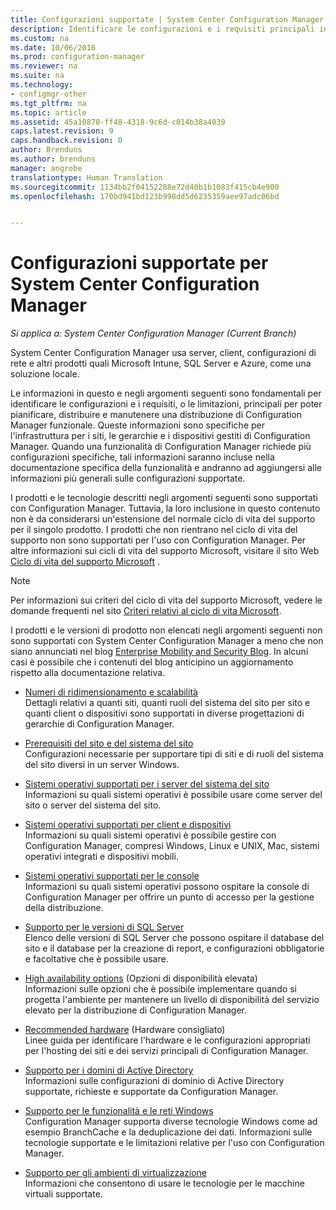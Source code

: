 ```yaml
---
title: Configurazioni supportate | System Center Configuration Manager
description: Identificare le configurazioni e i requisiti principali in modo da pianificare, distribuire e manutenere una distribuzione di System Center Configuration Manager funzionale.
ms.custom: na
ms.date: 10/06/2016
ms.prod: configuration-manager
ms.reviewer: na
ms.suite: na
ms.technology:
- configmgr-other
ms.tgt_pltfrm: na
ms.topic: article
ms.assetid: 45a10878-ff48-4318-9c6d-c014b38a4039
caps.latest.revision: 9
caps.handback.revision: 0
author: Brenduns
ms.author: brenduns
manager: angrobe
translationtype: Human Translation
ms.sourcegitcommit: 1134bb2f04152288e72d40b1b1083f415cb4e900
ms.openlocfilehash: 170bd941bd123b998dd5d6235359aee97adc06bd


---
```

# <a name="supported-configurations-for-system-center-configuration-manager"></a>Configurazioni supportate per System Center Configuration Manager

*Si applica a: System Center Configuration Manager (Current Branch)*

System Center Configuration Manager usa server, client, configurazioni di rete e altri prodotti quali Microsoft Intune, SQL Server e Azure, come una soluzione locale.

Le informazioni in questo e negli argomenti seguenti sono fondamentali per identificare le configurazioni e i requisiti, o le limitazioni, principali per poter pianificare, distribuire e manutenere una distribuzione di Configuration Manager funzionale.  Queste informazioni sono specifiche per l'infrastruttura per i siti, le gerarchie e i dispositivi gestiti di Configuration Manager. Quando una funzionalità di Configuration Manager richiede più configurazioni specifiche, tali informazioni saranno incluse nella documentazione specifica della funzionalità e andranno ad aggiungersi alle informazioni più generali sulle configurazioni supportate.  

 I prodotti e le tecnologie descritti negli argomenti seguenti sono supportati con Configuration Manager. Tuttavia, la loro inclusione in questo contenuto non è da considerarsi un'estensione del normale ciclo di vita del supporto per il singolo prodotto. I prodotti che non rientrano nel ciclo di vita del supporto non sono supportati per l'uso con Configuration Manager. Per altre informazioni sui cicli di vita del supporto Microsoft, visitare il sito Web [Ciclo di vita del supporto Microsoft](http://go.microsoft.com/fwlink/p/?LinkId=208270) .  

> [!NOTE]  
>  Per informazioni sui criteri del ciclo di vita del supporto Microsoft, vedere le domande frequenti nel sito [Criteri relativi al ciclo di vita Microsoft](http://go.microsoft.com/fwlink/p/?LinkId=31976).  

 I prodotti e le versioni di prodotto non elencati negli argomenti seguenti non sono supportati con System Center Configuration Manager a meno che non siano annunciati nel blog [Enterprise Mobility and Security Blog](https://blogs.technet.microsoft.com/enterprisemobility/).  In alcuni casi è possibile che i contenuti del blog anticipino un aggiornamento rispetto alla documentazione relativa.


-  [Numeri di ridimensionamento e scalabilità](../../../core/plan-design/configs/size-and-scale-numbers.md)  
Dettagli relativi a quanti siti, quanti ruoli del sistema del sito per sito e quanti client o dispositivi sono supportati in diverse progettazioni di gerarchie di Configuration Manager.

-  [Prerequisiti del sito e del sistema del sito](../../../core/plan-design/configs/site-and-site-system-prerequisites.md)  
Configurazioni necessarie per supportare tipi di siti e di ruoli del sistema del sito diversi in un server Windows.

-  [Sistemi operativi supportati per i server del sistema del sito](../../../core/plan-design/configs/supported-operating-systems-for-site-system-servers.md)  
Informazioni su quali sistemi operativi è possibile usare come server del sito o server del sistema del sito.

-  [Sistemi operativi supportati per client e dispositivi](../../../core/plan-design/configs/supported-operating-systems-for-clients-and-devices.md)  
Informazioni su quali sistemi operativi è possibile gestire con Configuration Manager, compresi Windows, Linux e UNIX, Mac, sistemi operativi integrati e dispositivi mobili.

-  [Sistemi operativi supportati per le console](../../../core/plan-design/configs/supported-operating-systems-consoles.md)  
Informazioni su quali sistemi operativi possono ospitare la console di Configuration Manager per offrire un punto di accesso per la gestione della distribuzione.  

-  [Supporto per le versioni di SQL Server](../../../core/plan-design/configs/support-for-sql-server-versions.md)  
Elenco delle versioni di SQL Server che possono ospitare il database del sito e il database per la creazione di report, e configurazioni obbligatorie e facoltative che è possibile usare.

-  [High availability options](../../../protect/understand/high-availability-options.md) (Opzioni di disponibilità elevata)  
Informazioni sulle opzioni che è possibile implementare quando si progetta l'ambiente per mantenere un livello di disponibilità del servizio elevato per la distribuzione di Configuration Manager.

-  [Recommended hardware](../../../core/plan-design/configs/recommended-hardware.md) (Hardware consigliato)  
Linee guida per identificare l'hardware e le configurazioni appropriati per l'hosting dei siti e dei servizi principali di Configuration Manager.

-  [Supporto per i domini di Active Directory](../../../core/plan-design/configs/support-for-active-directory-domains.md)  
Informazioni sulle configurazioni di dominio di Active Directory supportate, richieste e supportate da Configuration Manager.

-  [Supporto per le funzionalità e le reti Windows](../../../core/plan-design/configs/support-for-windows-features-and-networks.md)  
Configuration Manager supporta diverse tecnologie Windows come ad esempio BranchCache e la deduplicazione dei dati. Informazioni sulle tecnologie supportate e le limitazioni relative per l'uso con Configuration Manager.

-  [Supporto per gli ambienti di virtualizzazione](../../../core/plan-design/configs/support-for-virtualization-environments.md)  
Informazioni che consentono di usare le tecnologie per le macchine virtuali supportate.



<!--HONumber=Nov16_HO1-->


